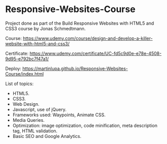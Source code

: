 # Responsive-Websites-Course
Project done as part of the Build Responsive Websites with HTML5 and CSS3 course by Jonas Schmedtmann.

Course: https://www.udemy.com/course/design-and-develop-a-killer-website-with-html5-and-css3/

Certificate: https://www.udemy.com/certificate/UC-fd5c9d0e-e78e-4508-9d95-e792bc7f47a1/

Deploy: https://martinlupa.github.io/Responsive-Websites-Course/index.html

List of topics:
<ul>
  <li>HTML5.
  <li>CSS3.
  <li>Web Design.
  <li>Javascript, use of jQuery.
  <li>Frameworks used: Waypoints, Animate CSS.
  <li>Media Queries.
  <li>Optimization: image optimization, code minification, meta description tag, HTML validation.
  <li>Basic SEO and Google Analytics.
